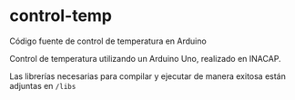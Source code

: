 # control-temp
Código fuente de control de temperatura en Arduino

Control de temperatura utilizando un Arduino Uno, realizado en INACAP.

Las librerías necesarias para compilar y ejecutar de manera exitosa están adjuntas en `/libs`
